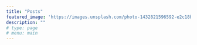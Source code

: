```yaml
---
title: "Posts"
featured_image: 'https://images.unsplash.com/photo-1432821596592-e2c18b78144f?ixid=MnwxMjA3fDB8MHxwaG90by1wYWdlfHx8fGVufDB8fHx8&ixlib=rb-1.2.1&auto=format&fit=crop&w=4000&q=80'
description: ""
# type: page
# menu: main
---
```

